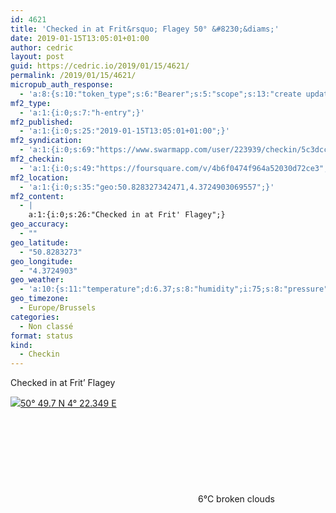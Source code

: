 ```yaml
---
id: 4621
title: 'Checked in at Frit&rsquo; Flagey 50° &#8230;&diams;'
date: 2019-01-15T13:05:01+01:00
author: cedric
layout: post
guid: https://cedric.io/2019/01/15/4621/
permalink: /2019/01/15/4621/
micropub_auth_response:
  - 'a:8:{s:10:"token_type";s:6:"Bearer";s:5:"scope";s:13:"create update";s:2:"me";s:18:"https://cedric.io/";s:9:"issued_by";s:45:"https://cedric.io/wp-json/indieauth/1.0/token";s:9:"client_id";s:27:"https://ownyourswarm.p3k.io";s:9:"issued_at";i:1542614471;s:4:"user";i:1;s:13:"last_accessed";i:1547553919;}'
mf2_type:
  - 'a:1:{i:0;s:7:"h-entry";}'
mf2_published:
  - 'a:1:{i:0;s:25:"2019-01-15T13:05:01+01:00";}'
mf2_syndication:
  - 'a:1:{i:0;s:69:"https://www.swarmapp.com/user/223939/checkin/5c3dcc6de075500039fcd385";}'
mf2_checkin:
  - 'a:1:{i:0;s:49:"https://foursquare.com/v/4b6f0474f964a52030d72ce3";}'
mf2_location:
  - 'a:1:{i:0;s:35:"geo:50.828327342471,4.3724903069557";}'
mf2_content:
  - |
    a:1:{i:0;s:26:"Checked in at Frit' Flagey";}
geo_accuracy:
  - ""
geo_latitude:
  - "50.8283273"
geo_longitude:
  - "4.3724903"
geo_weather:
  - 'a:10:{s:11:"temperature";d:6.37;s:8:"humidity";i:75;s:8:"pressure";i:1020;s:10:"cloudiness";i:75;s:4:"wind";a:2:{s:5:"speed";d:5.1;s:6:"degree";i:250;}s:7:"summary";s:13:"broken clouds";s:4:"icon";s:15:"wi-cloudy-gusts";s:10:"visibility";i:10000;s:7:"sunrise";s:25:"2019-01-15T08:38:30+01:00";s:6:"sunset";s:25:"2019-01-15T17:05:08+01:00";}'
geo_timezone:
  - Europe/Brussels
categories:
  - Non classé
format: status
kind:
  - Checkin
---
```

Checked in at Frit&rsquo; Flagey

<p class="sloc-display">
  <img class="icon-location" aria-label="Location: " aria-hidden="true" src="https://cedric.io/wp-content/plugins/simple-location/location.svg" /><span class="p-location"><data class="p-latitude" value="50.828327"></data><data class="p-longitude" value="4.372490"></data><a href="https://www.openstreetmap.org/?mlat=50.8283273&mlon=4.3724903#map=13/50.8283273/4.3724903">50° 49.7 N 4° 22.349 E</a></span><br /><span aria-label="broken clouds" title="broken clouds" ><svg class="svg-icon svg-wi-cloudy-gusts" aria-hidden="true"><use xlink:href="https://cedric.io/wp-content/plugins/simple-location/weather-icons.svg#wi-cloudy-gusts"></use></svg></span><span class="p-temperature">6&deg;C</span>&nbsp;broken clouds
</p>